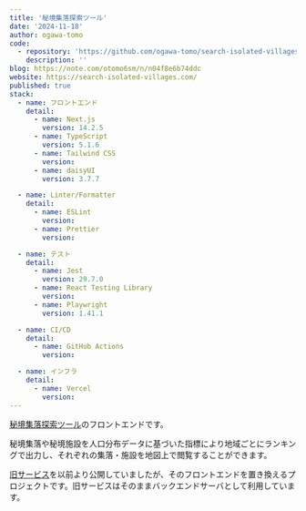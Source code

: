 ```yaml
---
title: '秘境集落探索ツール'
date: '2024-11-18'
author: ogawa-tomo
code:
  - repository: 'https://github.com/ogawa-tomo/search-isolated-villages-2-front'
    description: ''
blog: https://note.com/otomo6sm/n/n04f8e6b74ddc
website: https://search-isolated-villages.com/
published: true
stack:
  - name: フロントエンド
    detail:
      - name: Next.js
        version: 14.2.5
      - name: TypeScript
        version: 5.1.6
      - name: Tailwind CSS
        version:
      - name: daisyUI
        version: 3.7.7

  - name: Linter/Formatter
    detail:
      - name: ESLint
        version:
      - name: Prettier
        version:

  - name: テスト
    detail:
      - name: Jest
        version: 29.7.0
      - name: React Testing Library
        version:
      - name: Playwright
        version: 1.41.1

  - name: CI/CD
    detail:
      - name: GitHub Actions
        version:

  - name: インフラ
    detail:
      - name: Vercel
        version:
---
```


[秘境集落探索ツール](https://search-isolated-villages.com/)のフロントエンドです。

秘境集落や秘境施設を人口分布データに基づいた指標により地域ごとにランキングで出力し、それぞれの集落・施設を地図上で閲覧することができます。

[旧サービス](https://search-isolated-villages-2.herokuapp.com/)を以前より公開していましたが、そのフロントエンドを置き換えるプロジェクトです。旧サービスはそのままバックエンドサーバとして利用しています。
